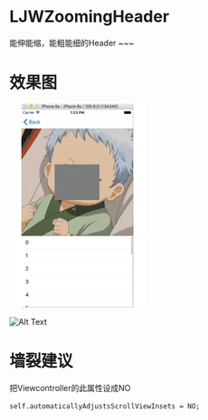 # LJWZoomingHeader
能伸能缩，能粗能细的Header ~~~

# 效果图
![Alt Text](https://github.com/chinaljw/MyFileRepository/blob/master/Gif/LJWZoomiingHeaderGif.gif)

![Alt Text](https://github.com/chinaljw/MyFileRepository/blob/master/Gif/LJWZoomiingHeaderGif-2.gif)

# 墙裂建议
把Viewcontroller的此属性设成NO

    self.automaticallyAdjustsScrollViewInsets = NO;
